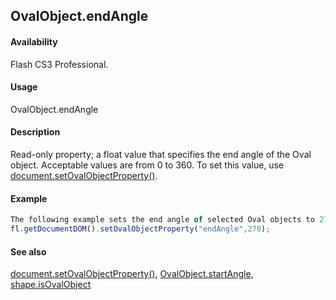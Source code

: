 ## OvalObject.endAngle

#### Availability

Flash CS3 Professional.

#### Usage

OvalObject.endAngle

#### Description

Read-only property; a float value that specifies the end angle of the Oval object. Acceptable values are from 0 to 360. To set this value, use [document.setOvalObjectProperty()](../Document_object/docum590.md).

#### Example

```javascript
The following example sets the end angle of selected Oval objects to 270.
fl.getDocumentDOM().setOvalObjectProperty("endAngle",270);

```
#### See also

[document.setOvalObjectProperty()](../Document_object/docum590.md), [OvalObject.startAngle](../Oval_object/OvalObjec3.md), [shape.isOvalObject](../Shape_object/shape9.md)
